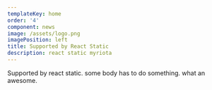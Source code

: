 ```yaml
---
templateKey: home
order: '4'
component: news
image: /assets/logo.png
imagePosition: left
title: Supported by React Static
description: react static myriota
---
```

Supported by react static. some body has to do something. what an awesome.
